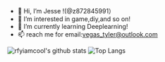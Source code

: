 - 👋 Hi, I’m Jesse !(@z872845991）
- 👀 I’m interested in game,diy,and so on!
- 🌱 I’m currently learning Deeplearning!
- 📫 reach me for email:vegas_tyler@outlook.com

![rfyiamcool's github stats](https://github-readme-stats-git-masterrstaa-rickstaa.vercel.app/api?username=z872845991&show_icons=true&count_private=true&line_height=40&hide_border=true&theme=dracula)
![Top Langs](https://github-readme-stats-git-masterrstaa-rickstaa.vercel.app/api/top-langs/?username=z872845991&hide=html&exclude_repo=python_vim&hide_border=true&theme=dracula)
<!---
z872845991/z872845991 is a ✨ special ✨ repository because its `README.md` (this file) appears on your GitHub profile.
You can click the Preview link to take a look at your changes.
--->
